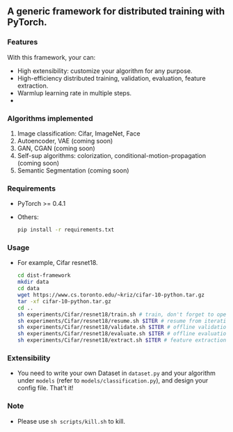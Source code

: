 ## A generic framework for distributed training with PyTorch.

### Features

With this framework, your can:

* High extensibility: customize your algorithm for any purpose.
* High-efficiency distributed training, validation, evaluation, feature extraction.
* Warmlup learning rate in multiple steps.
*

### Algorithms implemented

1. Image classification: Cifar, ImageNet, Face
2. Autoencoder, VAE (coming soon)
3. GAN, CGAN (coming soon)
4. Self-sup algorithms: colorization, conditional-motion-propagation (coming soon)
5. Semantic Segmentation (coming soon)

### Requirements

* PyTorch >= 0.4.1
* Others:

    ```sh
    pip install -r requirements.txt
    ```

### Usage

* For example, Cifar resnet18.

    ```sh
    cd dist-framework
    mkdir data
    cd data
    wget https://www.cs.toronto.edu/~kriz/cifar-10-python.tar.gz
    tar -xf cifar-10-python.tar.gz
    cd ..
    sh experiments/Cifar/resnet18/train.sh # train, don't forget to open tensorboard for visualization
    sh experiments/Cifar/resnet18/resume.sh $ITER # resume from iteration $ITER
    sh experiments/Cifar/resnet18/validate.sh $ITER # offline validation
    sh experiments/Cifar/resnet18/evaluate.sh $ITER # offline evaluation
    sh experiments/Cifar/resnet18/extract.sh $ITER # feature extraction
    ```

### Extensibility

* You need to write your own Dataset in `dataset.py` and your algorithm under `models` (refer to `models/classification.py`), and design your config file. That't it!

### Note

* Please use `sh scripts/kill.sh` to kill.
